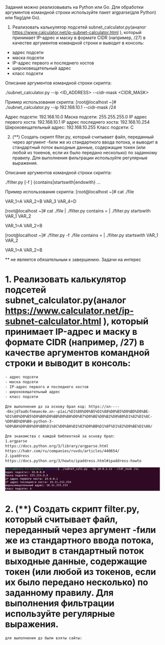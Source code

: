 Задания можно реализовывать на Python или Go. Для обработки аргументов командной строки используйте пакет argparse(для Python) или flag(для Go).

1. Реализовать калькулятор подсетей subnet_calculator.py(аналог https://www.calculator.net/ip-subnet-calculator.html ), который принимает IP-адрес и маску в формате CIDR (например, /27) в качестве аргументов командной строки и выводит в консоль:
- адрес подсети
- маска подсети
- IP-адрес первого и последнего хостов
- широковещательный адрес
- класс подсети

Описание аргументов командной строки скрипта:

./subnet_calculator.py --ip <ID_ADDRESS> --cidr-mask <CIDR_MASK>

Пример использования скрипта:
[root@localhost ~]# ./subnet_calculator.py --ip 192.168.10.1 --cidr-mask /24

Адрес подсети: 192.168.10.0
Маска подсети: 255.255.255.0
IP адрес первого хоста: 192.168.10.1
IP адрес последнего хоста: 192.168.10.254
Широковещательный адрес: 192.168.10.255
Класс подсети: C

2. (**) Создать скрипт filter.py, который считывает файл, переданный через аргумент -fили же из стандартного ввода потока, и выводит в стандартный поток выходные данные, содержащие токен (или любой из токенов, если их было передано несколько) по заданному правилу. Для выполнения фильтрации используйте регулярные выражения.

Описание аргументов командной строки скрипта:

./filter.py [-f <FILE>] {contains|startswith|endswith} <TOKEN> ...

Пример использования скрипта:
[root@localhost ~]# cat ./file

VAR_1=A
VAR_2=B
VAR_3
VAR_4=D

[root@localhost ~]# cat ./file | ./filter.py contains = | ./filter.py startswith VAR_1 VAR_2

VAR_1=A
VAR_2=B

[root@localhost ~]# ./filter.py -f ./file contains = | ./filter.py startswith VAR_1 VAR_2

VAR_1=A
VAR_2=B


** не является обязательным к завершению. Задачи на интерес 

# 1. Реализовать калькулятор подсетей subnet_calculator.py(аналог https://www.calculator.net/ip-subnet-calculator.html ), который принимает IP-адрес и маску в формате CIDR (например, /27) в качестве аргументов командной строки и выводит в консоль:
```
- адрес подсети
- маска подсети
- IP-адрес первого и последнего хостов
- широковещательный адрес
- класс подсети

Для выполнения дз за основу брал код: https://xn-----6kcjd7aa0cfnmaec4e.xn--p1ai/%D1%80%D0%B5%D1%88%D0%B5%D0%BD%D0%BE-%D1%80%D0%B5%D0%B0%D0%BB%D0%B8%D0%B7%D0%BE%D0%B2%D0%B0%D1%82%D1%8C-%D0%BD%D0%B0-python-3-%D0%BA%D0%B0%D0%BB%D1%8C%D0%BA%D1%83%D0%BB%D1%8F%D1%82%D0%BE%D1%80/

Для знакомства с каждой библеоткой за основу брал:
1.argparse 
https://docs.python.org/3/library/argparse.html
https://habr.com/ru/companies/ruvds/articles/440654/
2.ipaddress
https://docs.python.org/3/howto/ipaddress.html#ipaddress-howto
```
![network](/HW21/network.PNG)

# 2. (**) Создать скрипт filter.py, который считывает файл, переданный через аргумент -fили же из стандартного ввода потока, и выводит в стандартный поток выходные данные, содержащие токен (или любой из токенов, если их было передано несколько) по заданному правилу. Для выполнения фильтрации используйте регулярные выражения.

```
для выполнения дз были взяты сайты:
```